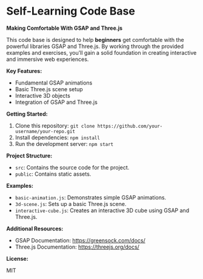 # Self-Learning Code Base

**Making Comfortable With GSAP and Three.js**

This code base is designed to help **beginners** get comfortable with the powerful libraries GSAP and Three.js. By working through the provided examples and exercises, you'll gain a solid foundation in creating interactive and immersive web experiences.

**Key Features:**

* Fundamental GSAP animations
* Basic Three.js scene setup
* Interactive 3D objects
* Integration of GSAP and Three.js

**Getting Started:**

1. Clone this repository: `git clone https://github.com/your-username/your-repo.git`
2. Install dependencies: `npm install`
3. Run the development server: `npm start`

**Project Structure:**

* `src`: Contains the source code for the project.
* `public`: Contains static assets.

**Examples:**

* `basic-animation.js`: Demonstrates simple GSAP animations.
* `3d-scene.js`: Sets up a basic Three.js scene.
* `interactive-cube.js`: Creates an interactive 3D cube using GSAP and Three.js.

**Additional Resources:**

* GSAP Documentation: https://greensock.com/docs/
* Three.js Documentation: https://threejs.org/docs/

**License:**

MIT